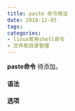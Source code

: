 ```yaml
---
title: paste 命令用法
date: 2018-12-05
tags:
categories: 
- linux常用shell命令
- 文件和目录管理
---
```

**paste命令** 待添加。
<!-- more --> 
#### **语法**


#### **选项**
